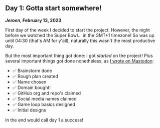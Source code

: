 ## Day 1: Gotta start somewhere!

**_Jeroen_, February 13, 2023**

First day of the week I decided to start the project.
However, the night before we watched the Super Bowl... in the GMT+1 timezone!
So was up until 04:30 (that's AM for y'all), naturally this wasn't the most productive day.

But the most important thing got done: I got _started_ on the project!
Plus several important things got done nonetheless, as [I wrote on Mastodon](https://mastodon.social/@jeroenheijmans/109859902264743330):

- ✅ Brainstorm done
- ✅ Rough plan created
- ✅ Name chosen
- ✅ Domain bought!
- ✅ GitHub org and repo's claimed
- ✅ Social media names claimed
- ✅ Game loop basics designed
- ✅ Initial designs

In the end would call day 1 a success!
